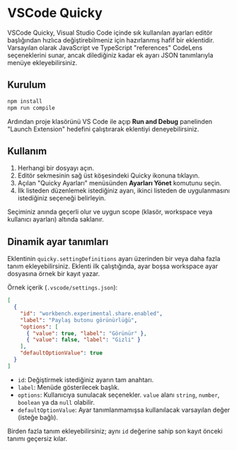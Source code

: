 # VSCode Quicky

VSCode Quicky, Visual Studio Code içinde sık kullanılan ayarları editör başlığından hızlıca değiştirebilmeniz için hazırlanmış hafif bir eklentidir. Varsayılan olarak JavaScript ve TypeScript "references" CodeLens seçeneklerini sunar, ancak dilediğiniz kadar ek ayarı JSON tanımlarıyla menüye ekleyebilirsiniz.

## Kurulum

```bash
npm install
npm run compile
```

Ardından proje klasörünü VS Code ile açıp **Run and Debug** panelinden "Launch Extension" hedefini çalıştırarak eklentiyi deneyebilirsiniz.

## Kullanım

1. Herhangi bir dosyayı açın.
2. Editör sekmesinin sağ üst köşesindeki Quicky ikonuna tıklayın.
3. Açılan "Quicky Ayarları" menüsünden **Ayarları Yönet** komutunu seçin.
4. İlk listeden düzenlemek istediğiniz ayarı, ikinci listeden de uygulanmasını istediğiniz seçeneği belirleyin.

Seçiminiz anında geçerli olur ve uygun scope (klasör, workspace veya kullanıcı ayarları) altında saklanır.

## Dinamik ayar tanımları

Eklentinin `quicky.settingDefinitions` ayarı üzerinden bir veya daha fazla tanım ekleyebilirsiniz. Eklenti ilk çalıştığında, ayar boşsa workspace ayar dosyasına örnek bir kayıt yazar.

Örnek içerik (`.vscode/settings.json`):

```json
[
  {
    "id": "workbench.experimental.share.enabled",
    "label": "Paylaş butonu görünürlüğü",
    "options": [
      { "value": true, "label": "Görünür" },
      { "value": false, "label": "Gizli" }
    ],
    "defaultOptionValue": true
  }
]
```

- `id`: Değiştirmek istediğiniz ayarın tam anahtarı.
- `label`: Menüde gösterilecek başlık.
- `options`: Kullanıcıya sunulacak seçenekler. `value` alanı `string`, `number`, `boolean` ya da `null` olabilir.
- `defaultOptionValue`: Ayar tanımlanmamışsa kullanılacak varsayılan değer (isteğe bağlı).

Birden fazla tanım ekleyebilirsiniz; aynı `id` değerine sahip son kayıt önceki tanımı geçersiz kılar.
